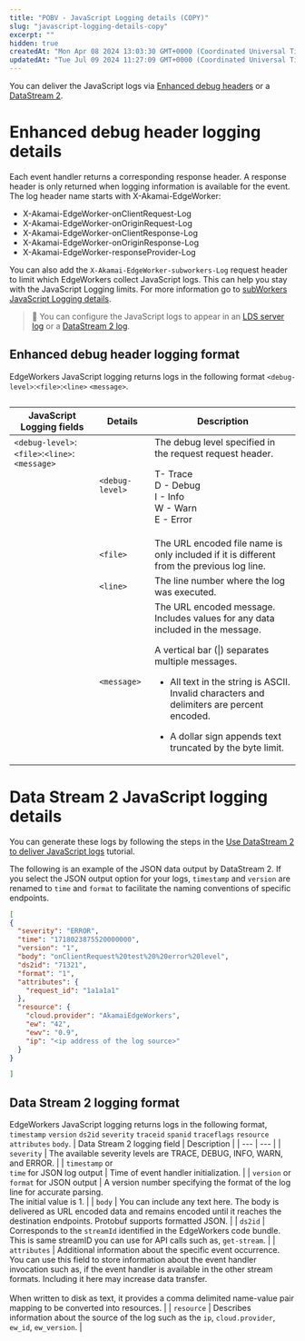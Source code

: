```yaml
---
title: "POBV - JavaScript Logging details (COPY)"
slug: "javascript-logging-details-copy"
excerpt: ""
hidden: true
createdAt: "Mon Apr 08 2024 13:03:30 GMT+0000 (Coordinated Universal Time)"
updatedAt: "Tue Jul 09 2024 11:27:09 GMT+0000 (Coordinated Universal Time)"
---
```

You can deliver the JavaScript logs via [Enhanced debug headers](enable-enhanced-debug-headers.md) or a [DataStream 2](ds2-javascript-logging.md).

# Enhanced debug header logging details

Each event handler returns a corresponding response header. A response header is only returned when logging information is available for the event. The log header name starts with X-Akamai-EdgeWorker:

- X-Akamai-EdgeWorker-onClientRequest-Log
- X-Akamai-EdgeWorker-onOriginRequest-Log
- X-Akamai-EdgeWorker-onClientResponse-Log
- X-Akamai-EdgeWorker-onOriginResponse-Log
- X-Akamai-EdgeWorker-responseProvider-Log

You can also add the `X-Akamai-EdgeWorker-subworkers-Log` request header to limit which EdgeWorkers collect JavaScript logs. This can help you stay with the JavaScript Logging limits. For more information go to [subWorkers JavaScript Logging details](javascript-logging-details-copy.md#javascript-logging-for-subworkers).

> 📘 You can configure the JavaScript logs to appear in an [LDS server log](https://techdocs.akamai.com/log-delivery/docs) or a [DataStream 2 log](datastream-2-integration.md).

## Enhanced debug header logging format

EdgeWorkers JavaScript logging returns logs in the following format `<debug-level>`:`<file>`:`<line>` `<message>`.

<table>

<caption>

</caption>

<colgroup>

<col>

<col>

<col>

</colgroup>

<thead>

<tr>

<th>JavaScript Logging fields</th>

<th>Details</th>

<th>Description</th>

</tr>

</thead>

<tbody>

<tr>

<td rowspan="4" style=vertical-align:top><code>&lt;debug-level&gt;</code>:<code>&lt;file&gt;</code>:<code>&lt;line&gt;</code>:<code>&lt;message&gt;</code></td>

<td><code>&lt;debug-level&gt;</code></td>

<td>The debug level specified in the request request header.

T- Trace  
D - Debug  
I - Info  
W - Warn  
E - Error

</td>

</tr>

<tr>

<td><code>&lt;file&gt;</code></td>

<td>The URL encoded file name is only included if it is different from the previous log line.</td>

</tr>

<tr>

<td><code>&lt;line&gt;</code></td>

<td>The line number where the log was executed.</td>

</tr>

<tr>

<td><code>&lt;message&gt;</code></td>

<td>The URL encoded message. Includes values for any data included in the message.

A  vertical bar (|) separates multiple messages.

- All text in the string is ASCII. Invalid characters and delimiters are percent encoded.

- A dollar sign appends text truncated by the byte limit.

</td>

</tr>

</tbody>

</table>

# Data Stream 2 JavaScript logging details

You can generate these logs by following the steps in the [Use DataStream 2 to deliver JavaScript logs](javascript-logging.md) tutorial.

The following is an example of the JSON data output by DataStream 2. If you select the JSON output option for your logs, `timestamp` and `version` are renamed to `time` and `format` to facilitate the naming conventions of specific endpoints.

```json
[
{ 
  "severity": "ERROR",
  "time": "1718023875520000000",
  "version": "1",
  "body": "onClientRequest%20test%20%20error%20level",
  "ds2id": "71321",
  "format": "1",
  "attributes": {
    "request_id": "1a1a1a1"
  },
  "resource": {
    "cloud.provider": "AkamaiEdgeWorkers",
    "ew": "42",
    "ewv": "0.9",
    "ip": "<ip address of the log source>"
  }
}

]
```

## Data Stream 2 logging format

EdgeWorkers JavaScript logging returns logs in the following format, `timestamp` `version` `ds2id` `severity` `traceid` `spanid` `traceflags` `resource` `attributes` `body`.
| Data Stream 2 logging field | Description |
| --- | --- |
| `severity` | The available severity levels are TRACE, DEBUG, INFO, WARN, and ERROR. |
| `timestamp` or<br/>`time` for JSON log output | Time of event handler initialization. |
| `version` or `format` for JSON output | A version number specifying the format of the log line for accurate parsing.<br/>The initial value is 1. |
| `body` | You can include any text here. The body is delivered as URL encoded data and remains encoded until it reaches the destination endpoints. Protobuf supports formatted JSON. |
| `ds2id` | Corresponds to the `streamId` identified in the EdgeWorkers code bundle. This is same streamID you can use for  API calls such as, `get-stream`. |
| `attributes` | Additional information about the specific event occurrence. You can use this field to store  information about the event handler invocation such as, if the event handler is available in the other stream formats. Including it here may increase data transfer.<br/><br/>When written to disk as text, it provides a comma delimited name-value pair mapping to be converted into resources. |
| `resource` | Describes information about the source of the log such as the `ip`, `cloud.provider`, `ew_id`, `ew_version`. |
